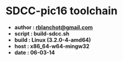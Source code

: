 <b>SDCC-pic16 toolchain<b>
===========
  * author  : rblanchot@gmail.com
  * script  : build-sdcc.sh
  * build   : Linux (3.2.0-4-amd64)
  * host    : x86_64-w64-mingw32
  * date    : 06-03-14
